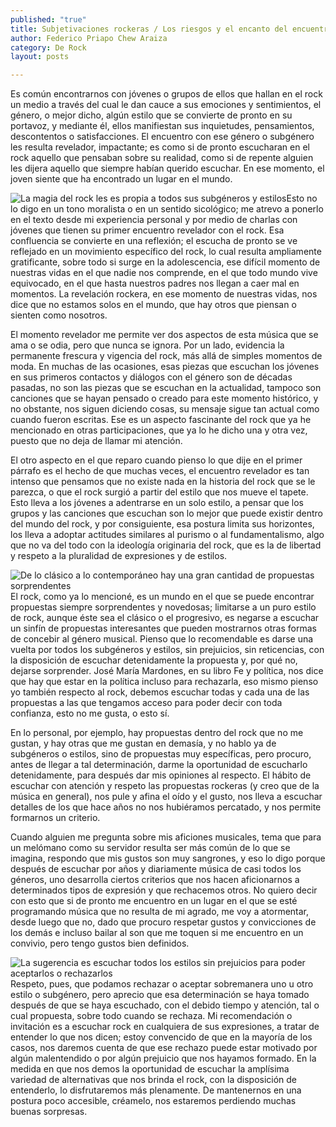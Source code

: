 ```yaml
---
published: "true"
title: Subjetivaciones rockeras / Los riesgos y el encanto del encuentro revelador
author: Federico Priapo Chew Araiza
category: De Rock
layout: posts

---
```


Es común encontrarnos con jóvenes o grupos de ellos que hallan en el rock un medio a través del cual le dan cauce a sus emociones y sentimientos, el género, o mejor dicho, algún estilo que se convierte de pronto en su portavoz, y mediante él, ellos manifiestan sus inquietudes, pensamientos, descontentos o satisfacciones. El encuentro con ese género o subgénero les resulta revelador, impactante; es como si de pronto escucharan en el rock aquello que pensaban sobre su realidad, como si de repente alguien les dijera aquello que siempre habían querido escuchar. En ese momento, el joven siente que ha encontrado un lugar en el mundo.

![La magia del rock les es propia a todos sus subgéneros y estilos](http://i.imgur.com/O6E2AFNm.jpg)Esto no lo digo en un tono moralista o en un sentido sicológico; me atrevo a ponerlo en el texto desde mi experiencia personal y por medio de charlas con jóvenes que tienen su primer encuentro revelador con el rock. Esa confluencia se convierte en una reflexión; el escucha de pronto se ve reflejado en un movimiento específico del rock, lo cual resulta ampliamente gratificante, sobre todo si surge en la adolescencia, ese difícil momento de nuestras vidas en el que nadie nos comprende, en el que todo mundo vive equivocado, en el que hasta nuestros padres nos llegan a caer mal en momentos. La revelación rockera, en ese momento de nuestras vidas, nos dice que no estamos solos en el mundo, que hay otros que piensan o sienten como nosotros.

El momento revelador me permite ver dos aspectos de esta música que se ama o se odia, pero que nunca se ignora. Por un lado, evidencia la permanente frescura y vigencia del rock, más allá de simples momentos de moda. En muchas de las ocasiones, esas piezas que escuchan los jóvenes en sus primeros contactos y diálogos con el género son de décadas pasadas, no son las piezas que se escuchan en la actualidad, tampoco son canciones que se hayan pensado o creado para este momento histórico, y no obstante, nos siguen diciendo cosas, su mensaje sigue tan actual como cuando fueron escritas. Ese es un aspecto fascinante del rock que ya he mencionado en otras participaciones, que ya lo he dicho una y otra vez, puesto que no deja de llamar mi atención.

El otro aspecto en el que reparo cuando pienso lo que dije en el primer párrafo es el hecho de que muchas veces, el encuentro revelador es tan intenso que pensamos que no existe nada en la historia del rock que se le parezca, o que el rock surgió a partir del estilo que nos mueve el tapete. Esto lleva a los jóvenes a adentrarse en un solo estilo, a pensar que los grupos y las canciones que escuchan son lo mejor que puede existir dentro del mundo del rock, y por consiguiente, esa postura limita sus horizontes, los lleva a adoptar actitudes similares al purismo o al fundamentalismo, algo que no va del todo con la ideología originaria del rock, que es la de libertad y respeto a la pluralidad de expresiones y de estilos.

![De lo clásico a lo contemporáneo hay una gran cantidad de propuestas sorprendentes](http://i.imgur.com/I2PlkQWm.jpg)El rock, como ya lo mencioné, es un mundo en el que se puede encontrar propuestas siempre sorprendentes y novedosas; limitarse a un puro estilo de rock, aunque éste sea el clásico o el progresivo, es negarse a escuchar un sinfín de propuestas interesantes que pueden mostrarnos otras formas de concebir al género musical. Pienso que lo recomendable es darse una vuelta por todos los subgéneros y estilos, sin prejuicios, sin reticencias, con la disposición de escuchar detenidamente la propuesta y, por qué no, dejarse sorprender. José María Mardones, en su libro Fe y política, nos dice que hay que estar en la política incluso para rechazarla, eso mismo pienso yo también respecto al rock, debemos escuchar todas y cada una de las propuestas a las que tengamos acceso para poder decir con toda confianza, esto no me gusta, o esto sí.

En lo personal, por ejemplo, hay propuestas dentro del rock que no me gustan, y hay otras que me gustan en demasía, y no hablo ya de subgéneros o estilos, sino de propuestas muy específicas, pero procuro, antes de llegar a tal determinación, darme la oportunidad de escucharlo detenidamente, para después dar mis opiniones al respecto. El hábito de escuchar con atención y respeto las propuestas rockeras (y creo que de la música en general), nos pule y afina el oído y el gusto, nos lleva a escuchar detalles de los que hace años no nos hubiéramos percatado, y nos permite formarnos un criterio.

Cuando alguien me pregunta sobre mis aficiones musicales, tema que para un melómano como su servidor resulta ser más común de lo que se imagina, respondo que mis gustos son muy sangrones, y eso lo digo porque después de escuchar por años y diariamente música de casi todos los géneros, uno desarrolla ciertos criterios que nos hacen aficionarnos a determinados tipos de expresión y que rechacemos otros. No quiero decir con esto que si de pronto me encuentro en un lugar en el que se esté programando música que no resulta de mi agrado, me voy a atormentar, desde luego que no, dado que procuro respetar gustos y convicciones de los demás e incluso bailar al son que me toquen si me encuentro en un convivio, pero tengo gustos bien definidos.

![La sugerencia es escuchar todos los estilos sin prejuicios para poder aceptarlos o rechazarlos](http://i.imgur.com/oeO1uJLm.jpg)Respeto, pues, que podamos rechazar o aceptar sobremanera uno u otro estilo o subgénero, pero aprecio que esa determinación se haya tomado después de que se haya escuchado, con el debido tiempo y atención, tal o cual propuesta, sobre todo cuando se rechaza. Mi recomendación o invitación es a escuchar rock en cualquiera de sus expresiones, a tratar de entender lo que nos dicen; estoy convencido de que en la mayoría de los casos, nos daremos cuenta de que ese rechazo puede estar motivado por algún malentendido o por algún prejuicio que nos hayamos formado. En la medida en que nos demos la oportunidad de escuchar la amplísima variedad de alternativas que nos brinda el rock, con la disposición de entenderlo, lo disfrutaremos más plenamente. De mantenernos en una postura poco accesible, créamelo, nos estaremos perdiendo muchas buenas sorpresas.
